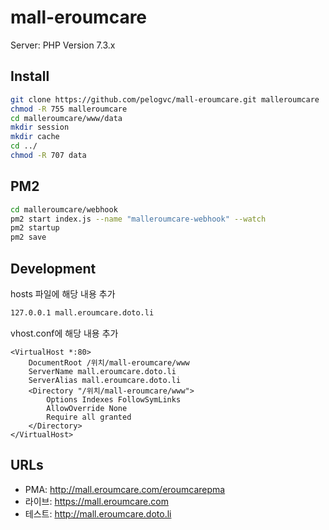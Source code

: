 # mall-eroumcare 

Server: PHP Version 7.3.x

## Install

```sh
git clone https://github.com/pelogvc/mall-eroumcare.git malleroumcare
chmod -R 755 malleroumcare
cd malleroumcare/www/data
mkdir session
mkdir cache
cd ../
chmod -R 707 data
```

## PM2

```sh
cd malleroumcare/webhook
pm2 start index.js --name "malleroumcare-webhook" --watch
pm2 startup
pm2 save
```

## Development

hosts 파일에 해당 내용 추가
```sh
127.0.0.1 mall.eroumcare.doto.li
```

vhost.conf에 해당 내용 추가
```
<VirtualHost *:80>
    DocumentRoot /위치/mall-eroumcare/www
    ServerName mall.eroumcare.doto.li
    ServerAlias mall.eroumcare.doto.li
    <Directory "/위치/mall-eroumcare/www">
        Options Indexes FollowSymLinks
        AllowOverride None
        Require all granted
    </Directory>
</VirtualHost>
```

## URLs

- PMA: <http://mall.eroumcare.com/eroumcarepma>
- 라이브: <https://mall.eroumcare.com>
- 테스트: <http://mall.eroumcare.doto.li>